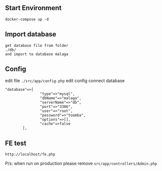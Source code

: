 ## Start Environment
```text
docker-compose up -d
```
## Import database
```text
get database file from folder
./db/
and import to database malaga
```
## Config
edit file `./src/app/config.php`
edit config connect database
```text
"database"=>[
				"type"=>"mysql",
				"dbName"=>"malaga",
				"serverName"=>"db",
				"port"=>"3306",
				"user"=>"root",
				"password"=>"toomba",
				"options"=>[],
				"cache"=>false
		],
```

## FE test
```text
http://localhost/fe.php
```
P/s: when run on production please remove `src/app/controllers/Admin.php`